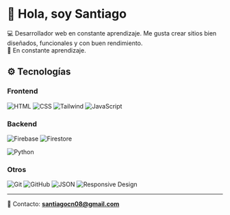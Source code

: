 # 👋 Hola, soy Santiago

💻 Desarrollador web en constante aprendizaje. Me gusta crear sitios bien diseñados, funcionales y con buen rendimiento.  
🧠 En constante aprendizaje.

## ⚙️ Tecnologías

### Frontend  
![HTML](https://img.shields.io/badge/HTML-E34F26?style=flat&logo=html5&logoColor=white)
![CSS](https://img.shields.io/badge/CSS-1572B6?style=flat&logo=css3&logoColor=white)
![Tailwind](https://img.shields.io/badge/Tailwind_CSS-06B6D4?style=flat&logo=tailwind-css&logoColor=white)
![JavaScript](https://img.shields.io/badge/JavaScript-F7DF1E?style=flat&logo=javascript&logoColor=black)
<!--![React](https://img.shields.io/badge/React-20232A?style=flat&logo=react&logoColor=61DAFB)
![Astro](https://img.shields.io/badge/Astro-000000?style=flat&logo=astro&logoColor=white) -->

### Backend  
![Firebase](https://img.shields.io/badge/Firebase-FFCA28?style=flat&logo=firebase&logoColor=black)
![Firestore](https://img.shields.io/badge/Firestore-FFA611?style=flat&logo=firebase&logoColor=white)
<!--![PHP](https://img.shields.io/badge/PHP-777BB4?style=flat&logo=php&logoColor=white)-->
![Python](https://img.shields.io/badge/Python-3776AB?style=flat&logo=python&logoColor=white)

### Otros  
![Git](https://img.shields.io/badge/Git-F05032?style=flat&logo=git&logoColor=white)
![GitHub](https://img.shields.io/badge/GitHub-181717?style=flat&logo=github&logoColor=white)
![JSON](https://img.shields.io/badge/JSON-000000?style=flat&logo=json&logoColor=white)
![Responsive Design](https://img.shields.io/badge/Responsive_Design-333?style=flat&logo=responsive&logoColor=white)

---

📩 Contacto: **santiagocn08@gmail.com**
